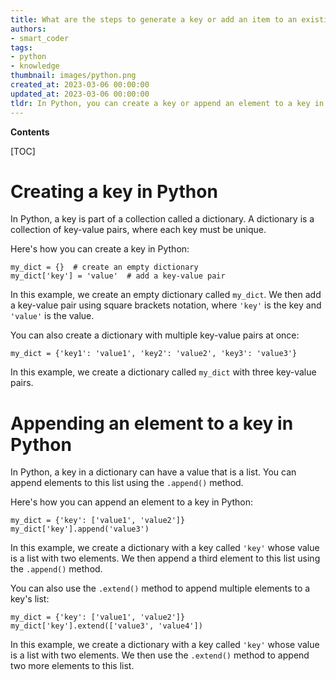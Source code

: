 ```yaml
---
title: What are the steps to generate a key or add an item to an existing key?
authors:
- smart_coder
tags:
- python
- knowledge
thumbnail: images/python.png
created_at: 2023-03-06 00:00:00
updated_at: 2023-03-06 00:00:00
tldr: In Python, you can create a key or append an element to a key in a dictionary using square bracket notation.
---
```


**Contents**

[TOC]

# Creating a key in Python

In Python, a key is part of a collection called a dictionary. A dictionary is a collection of key-value pairs, where each key must be unique.

Here's how you can create a key in Python:

```
my_dict = {}  # create an empty dictionary
my_dict['key'] = 'value'  # add a key-value pair
```

In this example, we create an empty dictionary called `my_dict`. We then add a key-value pair using square brackets notation, where `'key'` is the key and `'value'` is the value.

You can also create a dictionary with multiple key-value pairs at once:

```
my_dict = {'key1': 'value1', 'key2': 'value2', 'key3': 'value3'}
```

In this example, we create a dictionary called `my_dict` with three key-value pairs.

# Appending an element to a key in Python

In Python, a key in a dictionary can have a value that is a list. You can append elements to this list using the `.append()` method.

Here's how you can append an element to a key in Python:

```
my_dict = {'key': ['value1', 'value2']}
my_dict['key'].append('value3')
```

In this example, we create a dictionary with a key called `'key'` whose value is a list with two elements. We then append a third element to this list using the `.append()` method.

You can also use the `.extend()` method to append multiple elements to a key's list:

```
my_dict = {'key': ['value1', 'value2']}
my_dict['key'].extend(['value3', 'value4'])
```

In this example, we create a dictionary with a key called `'key'` whose value is a list with two elements. We then use the `.extend()` method to append two more elements to this list.
